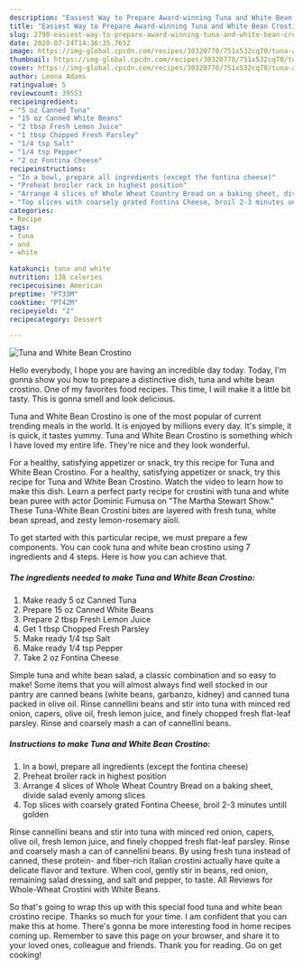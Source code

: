 ```yaml
---
description: "Easiest Way to Prepare Award-winning Tuna and White Bean Crostino"
title: "Easiest Way to Prepare Award-winning Tuna and White Bean Crostino"
slug: 2790-easiest-way-to-prepare-award-winning-tuna-and-white-bean-crostino
date: 2020-07-24T14:36:35.765Z
image: https://img-global.cpcdn.com/recipes/30320770/751x532cq70/tuna-and-white-bean-crostino-recipe-main-photo.jpg
thumbnail: https://img-global.cpcdn.com/recipes/30320770/751x532cq70/tuna-and-white-bean-crostino-recipe-main-photo.jpg
cover: https://img-global.cpcdn.com/recipes/30320770/751x532cq70/tuna-and-white-bean-crostino-recipe-main-photo.jpg
author: Leona Adams
ratingvalue: 5
reviewcount: 39553
recipeingredient:
- "5 oz Canned Tuna"
- "15 oz Canned White Beans"
- "2 tbsp Fresh Lemon Juice"
- "1 tbsp Chopped Fresh Parsley"
- "1/4 tsp Salt"
- "1/4 tsp Pepper"
- "2 oz Fontina Cheese"
recipeinstructions:
- "In a bowl, prepare all ingredients (except the fontina cheese)"
- "Preheat broiler rack in highest position"
- "Arrange 4 slices of Whole Wheat Country Bread on a baking sheet, divide salad evenly among slices"
- "Top slices with coarsely grated Fontina Cheese, broil 2-3 minutes untill golden"
categories:
- Recipe
tags:
- tuna
- and
- white

katakunci: tuna and white 
nutrition: 138 calories
recipecuisine: American
preptime: "PT33M"
cooktime: "PT42M"
recipeyield: "2"
recipecategory: Dessert

---
```



![Tuna and White Bean Crostino](https://img-global.cpcdn.com/recipes/30320770/751x532cq70/tuna-and-white-bean-crostino-recipe-main-photo.jpg)

Hello everybody, I hope you are having an incredible day today. Today, I'm gonna show you how to prepare a distinctive dish, tuna and white bean crostino. One of my favorites food recipes. This time, I will make it a little bit tasty. This is gonna smell and look delicious.

Tuna and White Bean Crostino is one of the most popular of current trending meals in the world. It is enjoyed by millions every day. It's simple, it is quick, it tastes yummy. Tuna and White Bean Crostino is something which I have loved my entire life. They're nice and they look wonderful.

For a healthy, satisfying appetizer or snack, try this recipe for Tuna and White Bean Crostino. For a healthy, satisfying appetizer or snack, try this recipe for Tuna and White Bean Crostino. Watch the video to learn how to make this dish. Learn a perfect party recipe for crostini with tuna and white bean puree with actor Dominic Fumusa on &#34;The Martha Stewart Show.&#34; These Tuna-White Bean Crostini bites are layered with fresh tuna, white bean spread, and zesty lemon-rosemary aïoli.


To get started with this particular recipe, we must prepare a few components. You can cook tuna and white bean crostino using 7 ingredients and 4 steps. Here is how you can achieve that.

<!--inarticleads1-->

##### The ingredients needed to make Tuna and White Bean Crostino:

1. Make ready 5 oz Canned Tuna
1. Prepare 15 oz Canned White Beans
1. Prepare 2 tbsp Fresh Lemon Juice
1. Get 1 tbsp Chopped Fresh Parsley
1. Make ready 1/4 tsp Salt
1. Make ready 1/4 tsp Pepper
1. Take 2 oz Fontina Cheese


Simple tuna and white bean salad, a classic combination and so easy to make! Some items that you will almost always find well stocked in our pantry are canned beans (white beans, garbanzo, kidney) and canned tuna packed in olive oil. Rinse cannellini beans and stir into tuna with minced red onion, capers, olive oil, fresh lemon juice, and finely chopped fresh flat-leaf parsley. Rinse and coarsely mash a can of cannellini beans. 

<!--inarticleads2-->

##### Instructions to make Tuna and White Bean Crostino:

1. In a bowl, prepare all ingredients (except the fontina cheese)
1. Preheat broiler rack in highest position
1. Arrange 4 slices of Whole Wheat Country Bread on a baking sheet, divide salad evenly among slices
1. Top slices with coarsely grated Fontina Cheese, broil 2-3 minutes untill golden


Rinse cannellini beans and stir into tuna with minced red onion, capers, olive oil, fresh lemon juice, and finely chopped fresh flat-leaf parsley. Rinse and coarsely mash a can of cannellini beans. By using fresh tuna instead of canned, these protein- and fiber-rich Italian crostini actually have quite a delicate flavor and texture. When cool, gently stir in beans, red onion, remaining salad dressing, and salt and pepper, to taste. All Reviews for Whole-Wheat Crostini with White Beans. 

So that's going to wrap this up with this special food tuna and white bean crostino recipe. Thanks so much for your time. I am confident that you can make this at home. There's gonna be more interesting food in home recipes coming up. Remember to save this page on your browser, and share it to your loved ones, colleague and friends. Thank you for reading. Go on get cooking!
